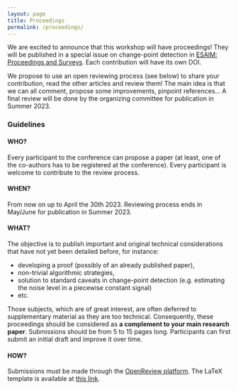 ```yaml
---
layout: page
title: Proceedings
permalink: /proceedings/
---
```


We are excited to announce that this workshop will have proceedings!
They will be published in a special issue on change-point detection in [ESAIM: Proceedings and Surveys](https://www.esaim-proc.org/).
Each contribution will have its own DOI.

We propose to use an open reviewing process (see below) to share your contribution, read the other articles and review them!
The main idea is that we can all comment, propose some improvements, pinpoint references...
A final review will be done by the organizing committee for publication in Summer 2023.
 
### Guidelines
 
#### WHO?
Every participant to the conference can propose a paper (at least, one of the co-authors has to be registered at the conference).
Every participant is welcome to contribute to the review process.
 
#### WHEN?
From now on up to April the 30th 2023.
Reviewing process ends in May/June for publication in Summer 2023.
 
#### WHAT?
The objective is to publish important and original technical considerations that have not yet been detailed before, for instance:

- developing a proof (possibly of an already published paper),
- non-trivial algorithmic strategies,
- solution to standard caveats in change-point detection (e.g. estimating the noise level in a piecewise constant signal)
- etc.

Those subjects, which are of great interest, are often deferred to supplementary material as they are too technical.
Consequently, these proceedings should be considered as **a complement to your main research paper**.
Submissions should be from 5 to 15 pages long.
Participants can first submit an initial draft and improve it over time.

#### HOW?
Submissions must be made through the [OpenReview platform](https://openreview.net/group?id=PSCP%2F2023%2FWorkshop).
The LaTeX template is available at [this link](https://plmbox.math.cnrs.fr/f/c7201a6bf8ce43eda041/).

